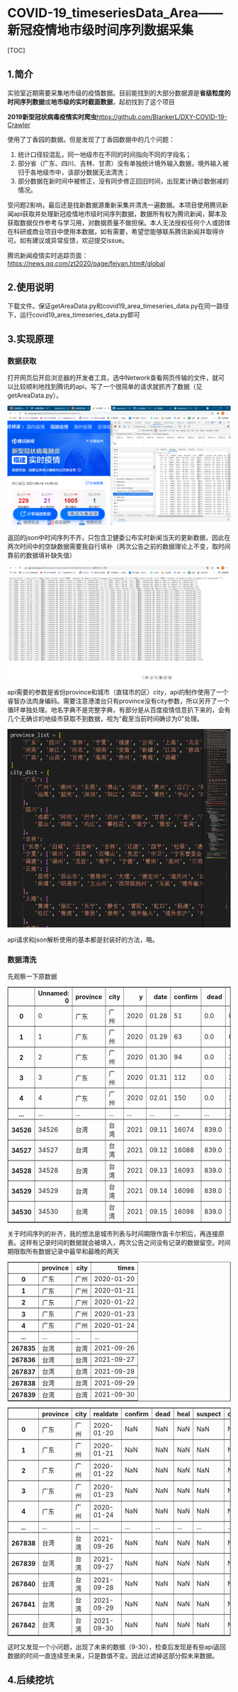 # COVID-19_timeseriesData_Area——新冠疫情地市级时间序列数据采集
[TOC]
## 1.简介
实验室近期需要采集地市级的疫情数据。目前能找到的大部分数据源是**省级粒度的时间序列数据**或**地市级的实时截面数据**，起初找到了这个项目

**2019新型冠状病毒疫情实时爬虫**<a>https://github.com/BlankerL/DXY-COVID-19-Crawler 

使用了丁香园的数据。但是发现了丁香园数据中的几个问题：
1. 统计口径较混乱，同一地级市在不同的时间指向不同的字段名；
2. 部分省（广东、四川、吉林、甘肃）没有单独统计境外输入数据，境外输入被归于各地级市中，该部分数据无法清洗；
3. 部分数据在新时间中被修正，没有同步修正回旧时间，出现累计确诊数倒减的情况。

受问题2影响，最后还是找新数据源重新采集并清洗一遍数据。本项目使用腾讯新闻api获取并处理新冠疫情地市级时间序列数据，数据所有权为腾讯新闻，脚本及获取数据仅作参考与学习用，对数据质量不做担保。本人无法授权任何个人或团体在科研或商业项目中使用本数据，如有需要，希望您能够联系腾讯新闻并取得许可。如有建议或异常反馈，欢迎提交issue。

腾讯新闻疫情实时追踪页面：<a>https://news.qq.com/zt2020/page/feiyan.htm#/global
## 2.使用说明
下载文件。保证getAreaData.py和covid19_area_timeseries_data.py在同一路径下，运行covid19_area_timeseries_data.py即可

## 3.实现原理
### 数据获取
打开网页后开启浏览器的开发者工具，选中Network查看网页传输的文件，就可以比较顺利地找到腾讯的api，写了一个很简单的请求就抓齐了数据（见getAreaData.py）。

![找到api的位置](mdpics\腾讯新闻疫情数据截图.png)

返回的json中时间序列不齐，只包含卫健委公布实时新闻当天的更新数据，因此在两次时间中的空缺数据需要我自行填补（两次公告之前的数据理论上不变，取时间靠前的数据填补缺失值）

![json截图](mdpics\json截图.png)

api需要的参数是省份province和城市（直辖市的区）city，api的制作使用了一个睿智办法肉身编码。需要注意港澳台只有province没有city参数，所以另开了一个循环单独处理。地名字典不是完整字典，有部分是从百度疫情信息扒下来的，会有几个无确诊的地级市获取不到数据，视为"截至当前时间确诊为0"处理。

![肉身编码小朋友不要学，牺牲我一个就好](mdpics\肉身编码.png)

api请求和json解析使用的基本都是封装好的方法，略。

### 数据清洗
先观察一下原数据
<table border="1" class="dataframe">
  <thead>
    <tr style="text-align: right;">
      <th></th>
      <th>Unnamed: 0</th>
      <th>province</th>
      <th>city</th>
      <th>y</th>
      <th>date</th>
      <th>confirm</th>
      <th>dead</th>
      <th>heal</th>
      <th>suspect</th>
      <th>confirm_add</th>
    </tr>
  </thead>
  <tbody>
    <tr>
      <th>0</th>
      <td>0</td>
      <td>广东</td>
      <td>广州</td>
      <td>2020</td>
      <td>01.28</td>
      <td>51</td>
      <td>0.0</td>
      <td>0.0</td>
      <td>0.0</td>
      <td>NaN</td>
    </tr>
    <tr>
      <th>1</th>
      <td>1</td>
      <td>广东</td>
      <td>广州</td>
      <td>2020</td>
      <td>01.29</td>
      <td>63</td>
      <td>0.0</td>
      <td>0.0</td>
      <td>0.0</td>
      <td>NaN</td>
    </tr>
    <tr>
      <th>2</th>
      <td>2</td>
      <td>广东</td>
      <td>广州</td>
      <td>2020</td>
      <td>01.30</td>
      <td>94</td>
      <td>0.0</td>
      <td>3.0</td>
      <td>0.0</td>
      <td>NaN</td>
    </tr>
    <tr>
      <th>3</th>
      <td>3</td>
      <td>广东</td>
      <td>广州</td>
      <td>2020</td>
      <td>01.31</td>
      <td>112</td>
      <td>0.0</td>
      <td>3.0</td>
      <td>0.0</td>
      <td>NaN</td>
    </tr>
    <tr>
      <th>4</th>
      <td>4</td>
      <td>广东</td>
      <td>广州</td>
      <td>2020</td>
      <td>02.01</td>
      <td>150</td>
      <td>0.0</td>
      <td>3.0</td>
      <td>0.0</td>
      <td>NaN</td>
    </tr>
    <tr>
      <th>...</th>
      <td>...</td>
      <td>...</td>
      <td>...</td>
      <td>...</td>
      <td>...</td>
      <td>...</td>
      <td>...</td>
      <td>...</td>
      <td>...</td>
      <td>...</td>
    </tr>
    <tr>
      <th>34526</th>
      <td>34526</td>
      <td>台湾</td>
      <td>台湾</td>
      <td>2021</td>
      <td>09.11</td>
      <td>16074</td>
      <td>839.0</td>
      <td>13742.0</td>
      <td>NaN</td>
      <td>5.0</td>
    </tr>
    <tr>
      <th>34527</th>
      <td>34527</td>
      <td>台湾</td>
      <td>台湾</td>
      <td>2021</td>
      <td>09.12</td>
      <td>16088</td>
      <td>839.0</td>
      <td>13742.0</td>
      <td>NaN</td>
      <td>14.0</td>
    </tr>
    <tr>
      <th>34528</th>
      <td>34528</td>
      <td>台湾</td>
      <td>台湾</td>
      <td>2021</td>
      <td>09.13</td>
      <td>16093</td>
      <td>839.0</td>
      <td>13742.0</td>
      <td>NaN</td>
      <td>5.0</td>
    </tr>
    <tr>
      <th>34529</th>
      <td>34529</td>
      <td>台湾</td>
      <td>台湾</td>
      <td>2021</td>
      <td>09.14</td>
      <td>16098</td>
      <td>839.0</td>
      <td>13742.0</td>
      <td>NaN</td>
      <td>5.0</td>
    </tr>
    <tr>
      <th>34530</th>
      <td>34530</td>
      <td>台湾</td>
      <td>台湾</td>
      <td>2021</td>
      <td>09.15</td>
      <td>16098</td>
      <td>839.0</td>
      <td>13742.0</td>
      <td>NaN</td>
      <td>5.0</td>
    </tr>
  </tbody>
</table>

关于时间序列的补齐，我的想法是城市列表与时间期限作笛卡尔积后，再连接原表。这样有记录时间的数据就会被填入，两次公告之间没有记录的数据留空。时间期限取所有数据记录中最早和最晚的两天

<table border="1" class="dataframe">
  <thead>
    <tr style="text-align: right;">
      <th></th>
      <th>province</th>
      <th>city</th>
      <th>times</th>
    </tr>
  </thead>
  <tbody>
    <tr>
      <th>0</th>
      <td>广东</td>
      <td>广州</td>
      <td>2020-01-20</td>
    </tr>
    <tr>
      <th>1</th>
      <td>广东</td>
      <td>广州</td>
      <td>2020-01-21</td>
    </tr>
    <tr>
      <th>2</th>
      <td>广东</td>
      <td>广州</td>
      <td>2020-01-22</td>
    </tr>
    <tr>
      <th>3</th>
      <td>广东</td>
      <td>广州</td>
      <td>2020-01-23</td>
    </tr>
    <tr>
      <th>4</th>
      <td>广东</td>
      <td>广州</td>
      <td>2020-01-24</td>
    </tr>
    <tr>
      <th>...</th>
      <td>...</td>
      <td>...</td>
      <td>...</td>
    </tr>
    <tr>
      <th>267835</th>
      <td>台湾</td>
      <td>台湾</td>
      <td>2021-09-26</td>
    </tr>
    <tr>
      <th>267836</th>
      <td>台湾</td>
      <td>台湾</td>
      <td>2021-09-27</td>
    </tr>
    <tr>
      <th>267837</th>
      <td>台湾</td>
      <td>台湾</td>
      <td>2021-09-28</td>
    </tr>
    <tr>
      <th>267838</th>
      <td>台湾</td>
      <td>台湾</td>
      <td>2021-09-29</td>
    </tr>
    <tr>
      <th>267839</th>
      <td>台湾</td>
      <td>台湾</td>
      <td>2021-09-30</td>
    </tr>
  </tbody>
</table>

<table border="1" class="dataframe">
  <thead>
    <tr style="text-align: right;">
      <th></th>
      <th>province</th>
      <th>city</th>
      <th>realdate</th>
      <th>confirm</th>
      <th>dead</th>
      <th>heal</th>
      <th>suspect</th>
      <th>confirm_add</th>
    </tr>
  </thead>
  <tbody>
    <tr>
      <th>0</th>
      <td>广东</td>
      <td>广州</td>
      <td>2020-01-20</td>
      <td>NaN</td>
      <td>NaN</td>
      <td>NaN</td>
      <td>NaN</td>
      <td>NaN</td>
    </tr>
    <tr>
      <th>1</th>
      <td>广东</td>
      <td>广州</td>
      <td>2020-01-21</td>
      <td>NaN</td>
      <td>NaN</td>
      <td>NaN</td>
      <td>NaN</td>
      <td>NaN</td>
    </tr>
    <tr>
      <th>2</th>
      <td>广东</td>
      <td>广州</td>
      <td>2020-01-22</td>
      <td>NaN</td>
      <td>NaN</td>
      <td>NaN</td>
      <td>NaN</td>
      <td>NaN</td>
    </tr>
    <tr>
      <th>3</th>
      <td>广东</td>
      <td>广州</td>
      <td>2020-01-23</td>
      <td>NaN</td>
      <td>NaN</td>
      <td>NaN</td>
      <td>NaN</td>
      <td>NaN</td>
    </tr>
    <tr>
      <th>4</th>
      <td>广东</td>
      <td>广州</td>
      <td>2020-01-24</td>
      <td>NaN</td>
      <td>NaN</td>
      <td>NaN</td>
      <td>NaN</td>
      <td>NaN</td>
    </tr>
    <tr>
      <th>...</th>
      <td>...</td>
      <td>...</td>
      <td>...</td>
      <td>...</td>
      <td>...</td>
      <td>...</td>
      <td>...</td>
      <td>...</td>
    </tr>
    <tr>
      <th>267838</th>
      <td>台湾</td>
      <td>台湾</td>
      <td>2021-09-26</td>
      <td>NaN</td>
      <td>NaN</td>
      <td>NaN</td>
      <td>NaN</td>
      <td>NaN</td>
    </tr>
    <tr>
      <th>267839</th>
      <td>台湾</td>
      <td>台湾</td>
      <td>2021-09-27</td>
      <td>NaN</td>
      <td>NaN</td>
      <td>NaN</td>
      <td>NaN</td>
      <td>NaN</td>
    </tr>
    <tr>
      <th>267840</th>
      <td>台湾</td>
      <td>台湾</td>
      <td>2021-09-28</td>
      <td>NaN</td>
      <td>NaN</td>
      <td>NaN</td>
      <td>NaN</td>
      <td>NaN</td>
    </tr>
    <tr>
      <th>267841</th>
      <td>台湾</td>
      <td>台湾</td>
      <td>2021-09-29</td>
      <td>NaN</td>
      <td>NaN</td>
      <td>NaN</td>
      <td>NaN</td>
      <td>NaN</td>
    </tr>
    <tr>
      <th>267842</th>
      <td>台湾</td>
      <td>台湾</td>
      <td>2021-09-30</td>
      <td>NaN</td>
      <td>NaN</td>
      <td>NaN</td>
      <td>NaN</td>
      <td>NaN</td>
    </tr>
  </tbody>
</table>

这时又发现一个小问题，出现了未来的数据（9-30），检查后发现是有些api返回数据的时间一直连续至未来，只是数值不变。因此过滤掉这部分假未来数据。

## 4.后续挖坑